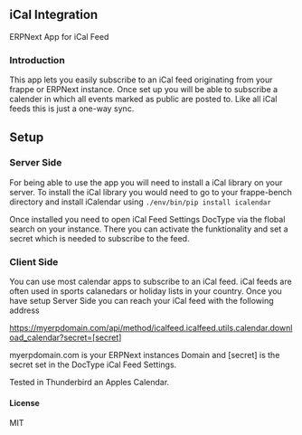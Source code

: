 ## iCal Integration

ERPNext App for iCal Feed

### Introduction

This app lets you easily subscribe to an iCal feed originating from your frappe or ERPNext instance. Once set up you will be able to subscribe a calender in which all events marked as public are posted to. Like all iCal feeds this is just a one-way sync.

## Setup
### Server Side
For being able to use the app you will need to install a iCal library on your server. To install the iCal library you would
need to go to your frappe-bench directory and install iCalendar using ```./env/bin/pip install icalendar```

Once installed you need to open iCal Feed Settings DocType via the flobal search on your instance. There you can activate the funktionality and set a secret which is needed to subscribe to the feed.

### Client Side
You can use most calendar apps to subscribe to an iCal feed. iCal feeds are often used in sports calanedars or holiday lists in your country.
Once you have setup Server Side you can reach your iCal feed with the following address

  https://myerpdomain.com/api/method/icalfeed.icalfeed.utils.calendar.download_calendar?secret=[secret]
  
myerpdomain.com is your ERPNext instances Domain and [secret] is the secret set in the DocType iCal Feed Settings.

Tested in Thunderbird an Apples Calendar.

#### License

MIT
